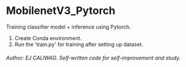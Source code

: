 # MobilenetV3_Pytorch
Training classifier model + inference using Pytorch.

1. Create Conda environment.
2. Run the 'train.py' for training after setting up dataset.

###### Author: *EJ CALIWAG*. Self-written code for self-improvement and study.
